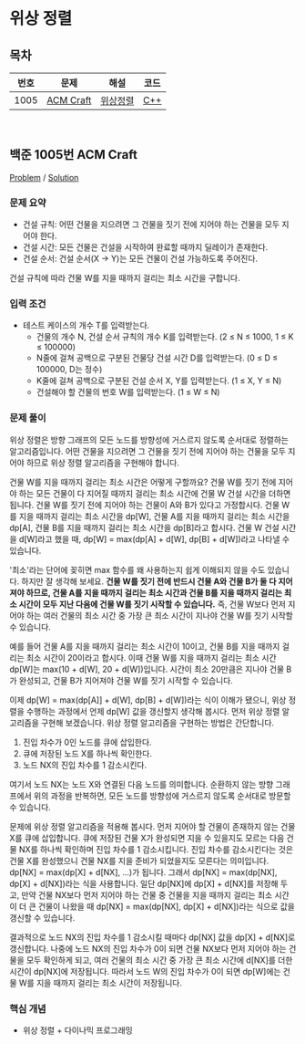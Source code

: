 # 위상 정렬

## 목차

<table>
<thead>
  <tr>
    <th>번호</th>
    <th>문제</th>
    <th>해설</th>
    <th>코드</th>
  </tr>
</thead>
<tbody>
  <!-- 문제번호 순으로 정렬한다. -->
  <!--
  <tr>
    <td>번호</td>
    <td><a href="문제링크">문제제목</a></td>
    <td><a href="해설링크">알고리즘분류</a></td>
    <td><a href="코드링크">C++</a></td>
  </tr>
  -->
  <tr>
    <td>1005</td>
    <td><a href="https://www.acmicpc.net/problem/1005">ACM Craft</a></td>
    <td><a href="#boj1005">위상정렬</a></td>
    <td><a href="boj1005.cpp">C++</a></td>
  </tr>
</tbody>
</table>

<br>

## <a id="boj1005">백준 1005번 ACM Craft</a>

[Problem](https://www.acmicpc.net/problem/1005) / [Solution](boj1005.cpp)

### 문제 요약

- 건설 규칙: 어떤 건물을 지으려면 그 건물을 짓기 전에 지어야 하는 건물을 모두 지어야 한다.
- 건설 시간: 모든 건물은 건설을 시작하여 완료할 때까지 딜레이가 존재한다.
- 건설 순서: 건설 순서(X → Y)는 모든 건물이 건설 가능하도록 주어진다.

건설 규칙에 따라 건물 W를 지을 때까지 걸리는 최소 시간을 구합니다.

### 입력 조건

- 테스트 케이스의 개수 T를 입력받는다.
  - 건물의 개수 N, 건설 순서 규칙의 개수 K를 입력받는다. (2 ≤ N ≤ 1000, 1 ≤ K ≤ 100000)
  - N줄에 걸쳐 공백으로 구분된 건물당 건설 시간 D를 입력받는다. (0 ≤ D ≤ 100000, D는 정수)
  - K줄에 걸쳐 공백으로 구분된 건설 순서 X, Y를 입력받는다. (1 ≤ X, Y ≤ N)
  - 건설해야 할 건물의 번호 W를 입력받는다. (1 ≤ W ≤ N)

### 문제 풀이

위상 정렬은 방향 그래프의 모든 노드를 방향성에 거스르지 않도록 순서대로 정렬하는 알고리즘입니다. 어떤 건물을 지으려면 그 건물을 짓기 전에 지어야 하는 건물을 모두 지어야 하므로 위상 정렬 알고리즘을 구현해야 합니다.

건물 W를 지을 때까지 걸리는 최소 시간은 어떻게 구할까요? 건물 W를 짓기 전에 지어야 하는 모든 건물이 다 지어질 때까지 걸리는 최소 시간에 건물 W 건설 시간을 더하면 됩니다. 건물 W를 짓기 전에 지어야 하는 건물이 A와 B가 있다고 가정합시다. 건물 W를 지을 때까지 걸리는 최소 시간을 dp[W], 건물 A를 지을 때까지 걸리는 최소 시간을 dp[A], 건물 B를 지을 때까지 걸리는 최소 시간을 dp[B]라고 합시다. 건물 W 건설 시간을 d[W]라고 했을 때, dp[W] = max(dp[A] + d[W], dp[B] + d[W])라고 나타낼 수 있습니다.

'최소'라는 단어에 꽂히면 max 함수를 왜 사용하는지 쉽게 이해되지 않을 수도 있습니다. 하지만 잘 생각해 보세요. **건물 W를 짓기 전에 반드시 건물 A와 건물 B가 둘 다 지어져야 하므로, 건물 A를 지을 때까지 걸리는 최소 시간과 건물 B를 지을 때까지 걸리는 최소 시간이 모두 지난 다음에 건물 W를 짓기 시작할 수 있습니다.** 즉, 건물 W보다 먼저 지어야 하는 여러 건물의 최소 시간 중 가장 큰 최소 시간이 지나야 건물 W를 짓기 시작할 수 있습니다.

예를 들어 건물 A를 지을 때까지 걸리는 최소 시간이 10이고, 건물 B를 지을 때까지 걸리는 최소 시간이 20이라고 합시다. 이때 건물 W를 지을 때까지 걸리는 최소 시간 dp[W]는 max(10 + d[W], 20 + d[W])입니다. 시간이 최소 20만큼은 지나야 건물 B가 완성되고, 건물 B가 지어져야 건물 W를 짓기 시작할 수 있습니다.

이제 dp[W] = max(dp[A]] + d[W], dp[B] + d[W])라는 식이 이해가 됐으니, 위상 정렬을 수행하는 과정에서 언제 dp[W] 값을 갱신할지 생각해 봅시다. 먼저 위상 정렬 알고리즘을 구현해 보겠습니다. 위상 정렬 알고리즘을 구현하는 방법은 간단합니다.

1. 진입 차수가 0인 노드를 큐에 삽입한다.
2. 큐에 저장된 노드 X를 하나씩 확인한다.
3. 노드 NX의 진입 차수를 1 감소시킨다.

여기서 노드 NX는 노드 X와 연결된 다음 노드를 의미합니다. 순환하지 않는 방향 그래프에서 위의 과정을 반복하면, 모든 노드를 방향성에 거스르지 않도록 순서대로 방문할 수 있습니다.

문제에 위상 정렬 알고리즘을 적용해 봅시다. 먼저 지어야 할 건물이 존재하지 않는 건물 X를 큐에 삽입합니다. 큐에 저장된 건물 X가 완성되면 지을 수 있을지도 모르는 다음 건물 NX를 하나씩 확인하며 진입 차수를 1 감소시킵니다. 진입 차수를 감소시킨다는 것은 건물 X를 완성했으니 건물 NX를 지을 준비가 되었을지도 모른다는 의미입니다. dp[NX] = max(dp[X] + d[NX], …)가 됩니다. 그래서 dp[NX] = max(dp[NX], dp[X] + d[NX])라는 식을 사용합니다. 일단 dp[NX]에 dp[X] + d[NX]를 저장해 두고, 만약 건물 NX보다 먼저 지어야 하는 건물 중 건물을 지을 때까지 걸리는 최소 시간이 더 큰 건물이 나왔을 때 dp[NX] = max(dp[NX], dp[X] + d[NX])라는 식으로 값을 갱신할 수 있습니다.

결과적으로 노드 NX의 진입 차수를 1 감소시킬 때마다 dp[NX] 값을 dp[X] + d[NX]로 갱신합니다. 나중에 노드 NX의 진입 차수가 0이 되면 건물 NX보다 먼저 지어야 하는 건물을 모두 확인하게 되고, 여러 건물의 최소 시간 중 가장 큰 최소 시간에 d[NX]를 더한 시간이 dp[NX]에 저장됩니다. 따라서 노드 W의 진입 차수가 0이 되면 dp[W]에는 건물 W를 지을 때까지 걸리는 최소 시간이 저장됩니다.

### 핵심 개념

- 위상 정렬 + 다이나믹 프로그래밍

